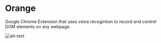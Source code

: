 # Orange
Google Chrome Extension that uses voice recogintion to record and control DOM elements on any webpage. 

![alt-text](https://i.imgur.com/GQe8Lh0.png)

